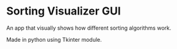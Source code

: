 # Sorting Visualizer GUI
An app that visually shows how different sorting algorithms work.

Made in python using Tkinter module.
